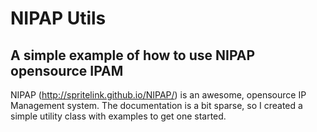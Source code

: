 # NIPAP Utils
## A simple example of how to use NIPAP opensource IPAM

NIPAP (http://spritelink.github.io/NIPAP/) is an awesome, opensource IP Management system. The documentation is a bit sparse, so I created a simple utility class with examples to get one started.

